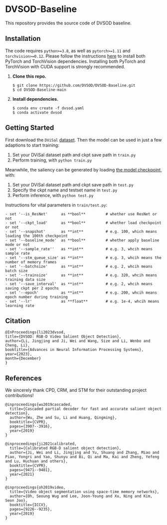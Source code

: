 # DVSOD-Baseline
This repository provides the source code of DVSOD baseline.

## Installation 

The code requires `python>=3.8`, as well as `pytorch>=1.11` and `torchvision>=0.12`. Please follow the instructions [here](https://pytorch.org/get-started/locally/) to install both PyTorch and TorchVision dependencies. Installing both PyTorch and TorchVision with CUDA support is strongly recommended.

1. **Clone this repo.**

   ```shell
   $ git clone https://github.com/DVSOD/DVSOD-Baseline.git
   $ cd DVSOD-Baseline-main
   ```

2. **Install dependencies.**

   ```shell
   $ conda env create -f dvsod.yaml
   $ conda activate dvsod
   ```

## Getting Started

First download the `DViSal` [dataset](https://github.com/DVSOD/DVSOD-DViSal). Then the model can be used in just a few adaptions to start training:

1. Set your DViSal dataset path and ckpt save path in `train.py`
2. Perform training, with ```python train.py```

Meanwhile, the saliency can be generated by loading [the model checkpoint](https://drive.google.com/file/d/1T_gIB9OJ8MUT5aVb98Kak2ceDXmZLpG-/view?usp=sharing), with:
1. Set your DViSal dataset path and ckpt save path in `test.py`
2. Specify the ckpt name and testset name in `test.py`
3. Perform inference, with ```python test.py```

Instructions for vital parameters in ```train/test.py```:
```
- set '--is_ResNet'      as **bool**         # whether use ResNet or not
- set '--ckpt_load'      as **bool**         # whether load checkpoint or not
- set '--snapshot'       as **int**          # e.g. 100, which means loading the 100th checkpoint
- set '--baseline_mode'  as **bool**         # whether apply baseline mode or not
- set '--sample_rate''   as **int**          # e.g. 3, whcih means sample rate
- set '--stm_queue_size' as **int**          # e.g. 3, whcih means the number of memory frames
- set '--batchsize'      as **int**          # e.g. 2, whcih means batch size
- set '--trainsize'      as **int**          # e.g. 320, whcih means training data size
- set '--save_interval'  as **int**          # e.g. 2, whcih means saving ckpt per 2 epochs
- set '--epoch'          as **int**          # e.g. 200, whcih means epoch number during training
- set '--lr'             as **float**        # e.g. 1e-4, whcih means learning rate
```


## Citation

```
@InProceedings{li2023dvsod,
title={DVSOD: RGB-D Video Salient Object Detection},
author={Li, Jingjing and Ji, Wei and Wang, Size and Li, Wenbo and Cheng, Li},
booktitle={Advances in Neural Information Processing Systems},
year={2023},
month={December}
}
```

## References

We sincerely thank CPD, CRM, and STM for their outstanding project contributions!

```
@inproceedings{wu2019cascaded,
  title={Cascaded partial decoder for fast and accurate salient object detection},
  author={Wu, Zhe and Su, Li and Huang, Qingming},
  booktitle={CVPR},
  pages={3907--3916},
  year={2019}
}
```
```
@inproceedings{ji2021calibrated,
  title={Calibrated RGB-D salient object detection},
  author={Ji, Wei and Li, Jingjing and Yu, Shuang and Zhang, Miao and Piao, Yongri and Yao, Shunyu and Bi, Qi and Ma, Kai and Zheng, Yefeng and Lu, Huchuan and others},
  booktitle={CVPR},
  pages={9471--9481},
  year={2021}
}
```
```
@inproceedings{oh2019video,
  title={Video object segmentation using space-time memory networks},
  author={Oh, Seoung Wug and Lee, Joon-Young and Xu, Ning and Kim, Seon Joo},
  booktitle={ICCV},
  pages={9226--9235},
  year={2019}
}
```
